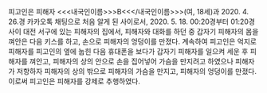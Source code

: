 피고인은 피해자 <<<내국인이름>>>B<<</내국인이름>>>(여, 18세)과 2020. 4. 26.경 카카오톡 채팅으로 처음 알게 된 사이로서, 2020. 5. 18. 00:20경부터 01:20경 사이 대전 서구에 있는 피해자의 집에서, 피해자와 대화를 하던 중 갑자기 피해자의 몸을 껴안은 다음 키스를 하고, 손으로 피해자의 엉덩이를 만졌다.
계속하여 피고인은 억지로 피해자를 피고인의 옆에 눕힌 다음 휴대폰을 보다가 갑자기 피해자를 일으켜 세운 후 피해자를 껴안고, 피해자의 상의 안으로 손을 집어넣어 가슴을 만지려고 하였으나 피해자가 저항하자 피해자의 상의 밖으로 피해자의 가슴을 만지고, 피해자의 엉덩이를 만졌다.
이로써 피고인은 피해자를 강제로 추행하였다.
